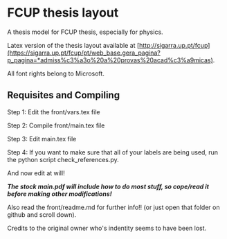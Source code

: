 # FCUP thesis layout 

A thesis model for FCUP thesis, especially for physics.

Latex version of the thesis layout available at [http://sigarra.up.pt/fcup](https://sigarra.up.pt/fcup/pt/web_base.gera_pagina?p_pagina=*admiss%c3%a3o%20a%20provas%20acad%c3%a9micas).

All font rights belong to Microsoft.


## Requisites and Compiling

Step 1: Edit the front/vars.tex file

Step 2: Compile  front/main.tex file

Step 3: Edit     main.tex       file

Step 4: If you want to make sure that all of your labels are being used, run the python script check_references.py.


And now edit at will!

 **_The stock main.pdf will include how to do most stuff, so cope/read it before making other modifications!_**
 
 Also read the front/readme.md for further info!! (or just open that folder on github and scroll down).
 
 Credits to the original owner who's indentity seems to have been lost.


